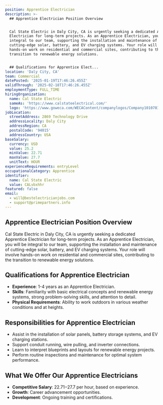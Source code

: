 ```yaml
---
position: Apprentice Electrician
description: >-
  ## Apprentice Electrician Position Overview


  Cal State Electric in Daly City, CA is urgently seeking a dedicated Apprentice
  Electrician for long-term projects. As an Apprentice Electrician, you will be
  integral to our team, supporting the installation and maintenance of
  cutting-edge solar, battery, and EV charging systems. Your role will involve
  hands-on work on residential and commercial sites, contributing to the
  transition to renewable energy solutions.


  ## Qualifications for Apprentice Elect...
location: 'Daly City, CA'
team: Commercial
datePosted: '2025-01-19T17:46:26.455Z'
validThrough: '2025-02-18T17:46:26.455Z'
employmentType: FULL_TIME
hiringOrganization:
  name: Cal State Electric
  sameAs: 'https://www.calstateelectrical.com/'
  logo: 'https://www.goweca.com/WECAContent/companylogos/Company101070Image.png'
jobLocation:
  streetAddress: 2869 Technology Drive
  addressLocality: Daly City
  addressRegion: CA
  postalCode: '94015'
  addressCountry: USA
baseSalary:
  currency: USD
  value: 25.2
  minValue: 22.71
  maxValue: 27.7
  unitText: HOUR
experienceRequirements: entryLevel
occupationalCategory: Apprentice
identifier:
  name: Cal State Electric
  value: CALvbxhhr
featured: false
email:
  - will@bestelectricianjobs.com
  - support@primepartners.info
---
```




## Apprentice Electrician Position Overview

Cal State Electric in Daly City, CA is urgently seeking a dedicated Apprentice Electrician for long-term projects. As an Apprentice Electrician, you will be integral to our team, supporting the installation and maintenance of cutting-edge solar, battery, and EV charging systems. Your role will involve hands-on work on residential and commercial sites, contributing to the transition to renewable energy solutions.

## Qualifications for Apprentice Electrician

- **Experience**: 1-4 years as an Apprentice Electrician.
- **Skills**: Familiarity with basic electrical concepts and renewable energy systems, strong problem-solving skills, and attention to detail.
- **Physical Requirements**: Ability to work outdoors in various weather conditions and at heights.

## Responsibilities for Apprentice Electrician

- Assist in the installation of solar panels, battery storage systems, and EV charging stations.
- Support conduit running, wire pulling, and inverter connections.
- Learn to interpret blueprints and layouts for renewable energy projects.
- Perform routine inspections and maintenance for optimal system performance.

## What We Offer Our Apprentice Electricians

- **Competitive Salary**: $22.71-$27.7 per hour, based on experience.
- **Growth**: Career advancement opportunities.
- **Development**: Ongoing training and certifications.